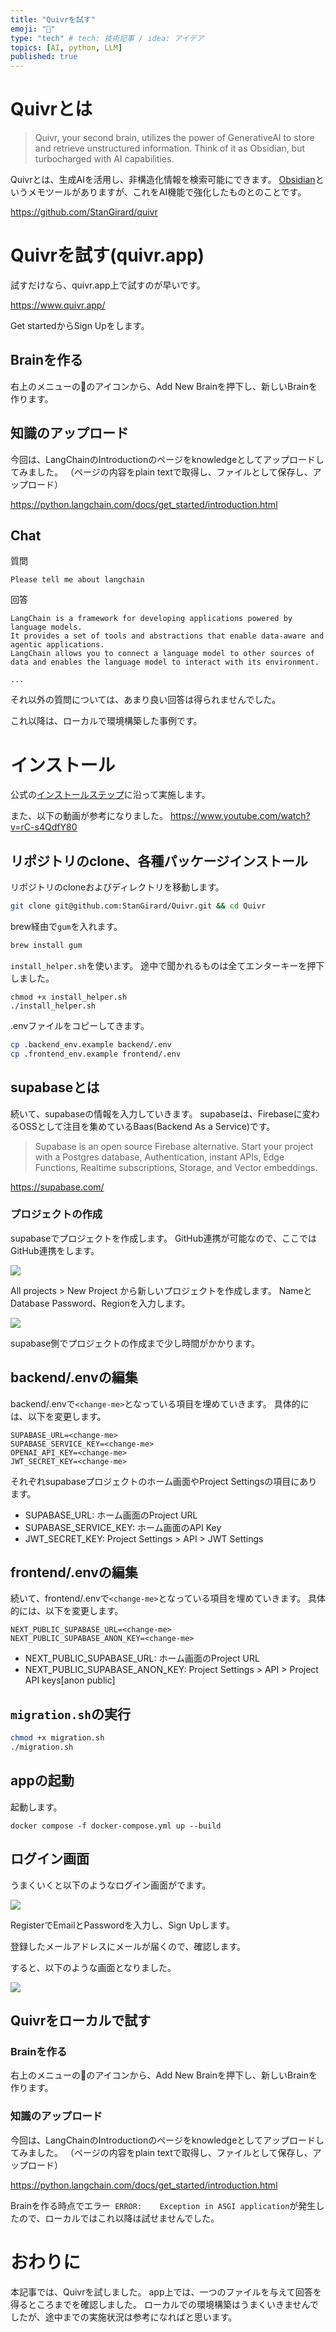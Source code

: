 ```yaml
---
title: "Quivrを試す"
emoji: "💨"
type: "tech" # tech: 技術記事 / idea: アイデア
topics: [AI, python, LLM]
published: true
---
```


# Quivrとは
>Quivr, your second brain, utilizes the power of GenerativeAI to store and retrieve unstructured information. Think of it as Obsidian, but turbocharged with AI capabilities.

Quivrとは、生成AIを活用し、非構造化情報を検索可能にできます。
[Obsidian](https://obsidian.md/)というメモツールがありますが、これをAI機能で強化したものとのことです。

https://github.com/StanGirard/quivr

# Quivrを試す(quivr.app)

試すだけなら、quivr.app上で試すのが早いです。

https://www.quivr.app/

Get startedからSign Upをします。

## Brainを作る

右上のメニューの🧠のアイコンから、Add New Brainを押下し、新しいBrainを作ります。

## 知識のアップロード

今回は、LangChainのIntroductionのページをknowledgeとしてアップロードしてみました。
（ページの内容をplain textで取得し、ファイルとして保存し、アップロード）

https://python.langchain.com/docs/get_started/introduction.html


## Chat

質問
```
Please tell me about langchain
```

回答
```
LangChain is a framework for developing applications powered by language models. 
It provides a set of tools and abstractions that enable data-aware and agentic applications. 
LangChain allows you to connect a language model to other sources of data and enables the language model to interact with its environment.

...
```

それ以外の質問については、あまり良い回答は得られませんでした。

これ以降は、ローカルで環境構築した事例です。

# インストール

公式の[インストールステップ](https://github.com/StanGirard/quivr#installation-steps-)に沿って実施します。

また、以下の動画が参考になりました。
https://www.youtube.com/watch?v=rC-s4QdfY80

## リポジトリのclone、各種パッケージインストール

リポジトリのcloneおよびディレクトリを移動します。

```bash
git clone git@github.com:StanGirard/Quivr.git && cd Quivr
```

brew経由で`gum`を入れます。

```bash
brew install gum
```


`install_helper.sh`を使います。
途中で聞かれるものは全てエンターキーを押下しました。

```
chmod +x install_helper.sh
./install_helper.sh
```

.envファイルをコピーしてきます。

```bash
cp .backend_env.example backend/.env
cp .frontend_env.example frontend/.env
```

## supabaseとは

続いて、supabaseの情報を入力していきます。
supabaseは、Firebaseに変わるOSSとして注目を集めているBaas(Backend As a Service)です。


>Supabase is an open source Firebase alternative.
Start your project with a Postgres database, Authentication, instant APIs, Edge Functions, Realtime subscriptions, Storage, and Vector embeddings.

https://supabase.com/


### プロジェクトの作成

supabaseでプロジェクトを作成します。
GitHub連携が可能なので、ここではGitHub連携をします。

![](/images/supabase_sign-in.png)

All projects > New Project から新しいプロジェクトを作成します。
NameとDatabase Password、Regionを入力します。

![](/images/supabase_new-project.png)

supabase側でプロジェクトの作成まで少し時間がかかります。


## backend/.envの編集

backend/.envで`<change-me>`となっている項目を埋めていきます。
具体的には、以下を変更します。

```
SUPABASE_URL=<change-me>
SUPABASE_SERVICE_KEY=<change-me>
OPENAI_API_KEY=<change-me>
JWT_SECRET_KEY=<change-me>
```

それぞれsupabaseプロジェクトのホーム画面やProject Settingsの項目にあります。
* SUPABASE_URL: ホーム画面のProject URL
* SUPABASE_SERVICE_KEY: ホーム画面のAPI Key
* JWT_SECRET_KEY: Project Settings > API > JWT Settings

## frontend/.envの編集

続いて、frontend/.envで`<change-me>`となっている項目を埋めていきます。
具体的には、以下を変更します。

```
NEXT_PUBLIC_SUPABASE_URL=<change-me>
NEXT_PUBLIC_SUPABASE_ANON_KEY=<change-me>
```

* NEXT_PUBLIC_SUPABASE_URL: ホーム画面のProject URL
* NEXT_PUBLIC_SUPABASE_ANON_KEY: Project Settings > API > Project API keys[anon public]

## `migration.sh`の実行

```bash
chmod +x migration.sh
./migration.sh
```

## appの起動

起動します。

```
docker compose -f docker-compose.yml up --build
```

## ログイン画面

うまくいくと以下のようなログイン画面がでます。

![](/images/supabase_login.png)

RegisterでEmailとPasswordを入力し、Sign Upします。

登録したメールアドレスにメールが届くので、確認します。

すると、以下のような画面となりました。

![](/images/quivr_upload_knowledge.png)


## Quivrをローカルで試す

### Brainを作る

右上のメニューの🧠のアイコンから、Add New Brainを押下し、新しいBrainを作ります。

### 知識のアップロード

今回は、LangChainのIntroductionのページをknowledgeとしてアップロードしてみました。
（ページの内容をplain textで取得し、ファイルとして保存し、アップロード）

https://python.langchain.com/docs/get_started/introduction.html

Brainを作る時点でエラー` ERROR:    Exception in ASGI application`が発生したので、ローカルではこれ以降は試せませんでした。

# おわりに

本記事では、Quivrを試しました。
app上では、一つのファイルを与えて回答を得るところまでを確認しました。
ローカルでの環境構築はうまくいきませんでしたが、途中までの実施状況は参考になればと思います。
